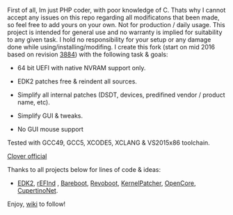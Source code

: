 First of all, Im just PHP coder, with poor knowledge of C. Thats why I cannot accept any issues on this repo regarding all modificatons that been made, so feel free to add yours on your own. Not for production / daily usage. This project is intended for general use and no warranty is implied for suitability to any given task. I hold no responsibility for your setup or any damage done while using/installing/modifing. I create this fork (start on mid 2016 based on revision [3884](https://sourceforge.net/p/cloverefiboot/code/3884/tree/)) with the following task & goals:

- 64 bit UEFI with native NVRAM support only.
- EDK2 patches free & reindent all sources.
- Simplify all internal patches (DSDT, devices, predifined vendor / product name, etc).
- Simplify GUI & tweaks.

- No GUI mouse support

Tested with GCC49, GCC5, XCODE5, XCLANG & VS2015x86 toolchain.

[Clover official](https://sourceforge.net/p/cloverefiboot/)

Thanks to all projects below for lines of code & ideas:

-  [EDK2](https://github.com/tianocore/edk2), [rEFInd](https://sourceforge.net/projects/refind/) , [Bareboot](https://github.com/SunnyKi/bareBoot), [Revoboot](https://github.com/Piker-Alpha/RevoBoot), [KernelPatcher](https://public.xzenue.com/diffusion/K/repository/master/), [OpenCore](https://repo.hermitcrabslab.com/), [CupertinoNet](https://github.com/CupertinoNet).

Enjoy, [wiki](../../wiki) to follow!
